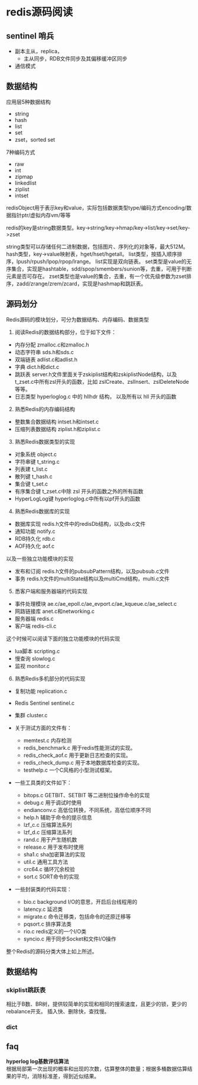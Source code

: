 # redis源码阅读


## sentinel 哨兵
+ 副本主从，replica，
    + 主从同步，RDB文件同步及其偏移缓冲区同步
+ 通信模式

## 数据结构
应用层5种数据结构
+ string
+ hash
+ list
+ set
+ zset，sorted set

7种编码方式
+ raw
+ int
+ zipmap
+ linkedlist
+ ziplist
+ intset

redisObject用于表示key和value，实际包括数据类型type/编码方式encoding/数据指针ptr/虚拟内存vm/等等

redis的key是string数据类型。key->string/key->hmap/key->list/key->set/key->zset

string类型可以存储任何二进制数据，包括图片、序列化的对象等，最大512M。
hash类型，key->value映射表，hget/hset/hgetall。
list类型，按插入顺序排序，lpush/rpush/lpop/rpop/lrange。
list实现是双向链表。
set类型是value的无序集合，实现是hashtable，sdd/spop/smembers/sunion等，去重，可用于判断元素是否可存在。
zset类型也是value的集合，去重，有一个优先级参数为zset排序，zadd/zrange/zrem/zcard，实现是hashmap和跳跃表。

## 源码划分
Redis源码的模块划分，可分为数据结构、内存编码、数据类型
1. 阅读Redis的数据结构部分，位于如下文件：
+ 内存分配 zmalloc.c和zmalloc.h
+ 动态字符串 sds.h和sds.c
+ 双端链表 adlist.c和adlist.h
+ 字典 dict.h和dict.c
+ 跳跃表 server.h文件里面关于zskiplist结构和zskiplistNode结构，以及t_zset.c中所有zsl开头的函数，比如 zslCreate、zslInsert、zslDeleteNode等等。
+ 日志类型 hyperloglog.c 中的 hllhdr 结构， 以及所有以 hll 开头的函数

2. 熟悉Redis的内存编码结构
+ 整数集合数据结构 intset.h和intset.c
+ 压缩列表数据结构 ziplist.h和ziplist.c

3. 熟悉Redis数据类型的实现
+ 对象系统 object.c
+ 字符串键 t_string.c
+ 列表建 t_list.c
+ 散列键 t_hash.c
+ 集合键 t_set.c
+ 有序集合键 t_zset.c中除 zsl 开头的函数之外的所有函数
+ HyperLogLog键 hyperloglog.c中所有以pf开头的函数

4. 熟悉Redis数据库的实现
+ 数据库实现 redis.h文件中的redisDb结构，以及db.c文件
+ 通知功能 notify.c
+ RDB持久化 rdb.c
+ AOF持久化 aof.c

以及一些独立功能模块的实现
+ 发布和订阅 redis.h文件的pubsubPattern结构，以及pubsub.c文件
+ 事务 redis.h文件的multiState结构以及multiCmd结构，multi.c文件

5. 悉客户端和服务器端的代码实现
+ 事件处理模块 ae.c/ae_epoll.c/ae_evport.c/ae_kqueue.c/ae_select.c
+ 网路链接库 anet.c和networking.c
+ 服务器端 redis.c
+ 客户端 redis-cli.c

这个时候可以阅读下面的独立功能模块的代码实现
+ lua脚本 scripting.c
+ 慢查询 slowlog.c
+ 监视 monitor.c

6. 熟悉Redis多机部分的代码实现
+ 复制功能 replication.c
+ Redis Sentinel sentinel.c
+ 集群 cluster.c
+ 关于测试方面的文件有：
    + memtest.c         内存检测
    + redis_benchmark.c 用于redis性能测试的实现。
    + redis_check_aof.c 用于更新日志检查的实现。
    + redis_check_dump.c 用于本地数据库检查的实现。
    + testhelp.c        一个C风格的小型测试框架。

+ 一些工具类的文件如下：
    + bitops.c      GETBIT、SETBIT 等二进制位操作命令的实现
    + debug.c       用于调试时使用
    + endianconv.c  高低位转换，不同系统，高低位顺序不同
    + help.h        辅助于命令的提示信息
    + lzf_c.c       压缩算法系列
    + lzf_d.c       压缩算法系列
    + rand.c        用于产生随机数
    + release.c     用于发布时使用
    + sha1.c        sha加密算法的实现
    + util.c        通用工具方法
    + crc64.c       循环冗余校验
    + sort.c        SORT命令的实现

+ 一些封装类的代码实现：
    + bio.c         background I/O的意思，开启后台线程用的
    + latency.c     延迟类
    + migrate.c     命令迁移类，包括命令的还原迁移等
    + pqsort.c      排序算法类
    + rio.c         redis定义的一个I/O类
    + syncio.c      用于同步Socket和文件I/O操作

整个Redis的源码分类大体上如上所述。


## 数据结构

### skiplist跳跃表
相比于B数、BR树，提供较简单的实现和相同的搜索速度，且更少的锁，更少的rebalance开支。
插入快、删除快，查找慢。

### dict

## faq
**hyperlog log基数评估算法**  
根据局部第一次出现的概率和出现的次数，估算整体的数量；根据多桶数据估算结果的平均，消除标准差，得到近似结果。
